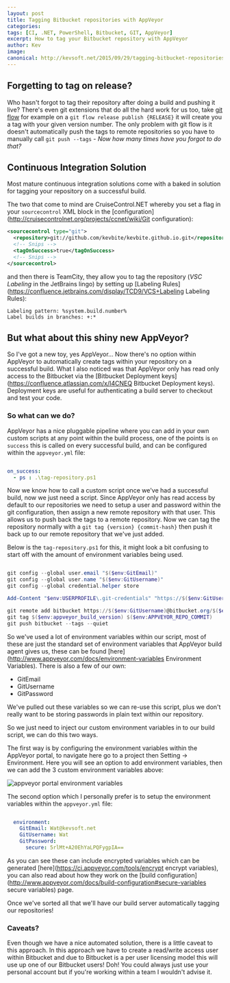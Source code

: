 ```yaml
---
layout: post
title: Tagging Bitbucket repositories with AppVeyor
categories:
tags: [CI, .NET, PowerShell, Bitbucket, GIT, AppVeyor]
excerpt: How to tag your Bitbucket repository with AppVeyor
author: Kev
image: 
canonical: http://kevsoft.net/2015/09/29/tagging-bitbucket-repositories-with-appveyor.html
---
```

## Forgetting to tag on release?

Who hasn't forgot to tag their repository after doing a build and pushing it live? There's even git extensions that do all the hard work for us too, take [git flow](http://danielkummer.github.io/git-flow-cheatsheet) for example on a `git flow release publish {RELEASE}` it will create you a tag with your given version number. The only problem with git flow is it doesn't automatically push the tags to remote repositories so you have to manually call `git push --tags` -  *Now how many times have you forgot to do that?*

## Continuous Integration Solution

Most mature continuous integration solutions come with a baked in solution for tagging your repository on a successful build.

The two that come to mind are CruiseControl.NET whereby you set a flag in your `sourcecontrol` XML block in the [configuration](http://cruisecontrolnet.org/projects/ccnet/wiki/Git configuration):

```xml
<sourcecontrol type="git">
  <repository>git://github.com/kevbite/kevbite.github.io.git</repository>
  <!-- Snips -->
  <tagOnSuccess>true</tagOnSuccess>
  <!-- Snips -->
</sourcecontrol>
```

and then there is TeamCity, they allow you to tag the repository (*VSC Labeling* in the JetBrains lingo) by setting up [Labeling Rules](https://confluence.jetbrains.com/display/TCD9/VCS+Labeling Labeling Rules):

```
Labeling pattern: %system.build.number%
Label builds in branches: +:*
```

## But what about this shiny new AppVeyor?

So I've got a new toy, yes AppVeyor... Now there's no option within AppVeyor to automatically create tags within your repository on a successful build. What I also noticed was that AppVeyor only has read only access to the Bitbucket via the [Bitbucket Deployment keys](https://confluence.atlassian.com/x/I4CNEQ Bitbucket Deployment keys). Deployment keys are useful for authenticating a build server to checkout and test your code.

### So what can we do?

AppVeyor has a nice pluggable pipeline where you can add in your own custom scripts at any point within the build process, one of the points is `on success` this is called on every successful build, and can be configured within the `appveyor.yml` file:

```yaml

on_success:
  - ps : .\tag-repository.ps1

```

Now we know how to call a custom script once we've had a successful build, now we just need a script. Since AppVeyor only has read access by default to our repositories we need to setup a user and password within the git configuration, then assign a new remote repository with that user. This allows us to push back the tags to a remote repository. Now we can tag the repository normally with a `git tag {version} {commit-hash}` then push it back up to our remote repository that we've just added.

Below is the `tag-repository.ps1` for this, it might look a bit confusing to start off with the amount of environment variables being used.

```powershell

git config --global user.email "$($env:GitEmail)"
git config --global user.name "$($env:GitUsername)"
git config --global credential.helper store

Add-Content "$env:USERPROFILE\.git-credentials" "https://$($env:GitUsername):$($env:GitPassword)@bitbucket.org`n"

git remote add bitbucket https://$($env:GitUsername)@bitbucket.org/$($env:APPVEYOR_REPO_NAME).git
git tag $($env:appveyor_build_version) $($env:APPVEYOR_REPO_COMMIT)
git push bitbucket --tags --quiet

```

So we've used a lot of environment variables within our script, most of these are just the standard set of environment variables that AppVeyor build agent gives us, these can be found [here](http://www.appveyor.com/docs/environment-variables Environment Variables). There is also a few of our own:

 * GitEmail
 * GitUsername
 * GitPassword

We've pulled out these variables so we can re-use this script, plus we don't really want to be storing passwords in plain text within our repository.

So we just need to inject our custom environment variables in to our build script, we can do this two ways.

The first way is by configuring the environment variables within the AppVeyor portal, to navigate here go to a project then Setting -> Environment. Here you will see an option to add environment variables, then we can add the 3 custom environment variables above:

![appveyor portal environment variables](/assets/posts/2015-09-29-tagging-bitbucket-repositories-with-appveyor/appveyor-portal-environment-variables.png)

The second option which I personally prefer is to setup the environment variables within the `appveyor.yml` file:

```yaml

  environment:
    GitEmail: Wat@kevsoft.net
    GitUsername: Wat
    GitPassword: 
      secure: 5rlMt+A20EhYaLPQFygpIA==

```

As you can see these can include encrypted variables which can be generated [here](https://ci.appveyor.com/tools/encrypt encrypt variables), you can also read about how they work on the [build configuration](http://www.appveyor.com/docs/build-configuration#secure-variables secure variables) page.

Once we've sorted all that we'll have our build server automatically tagging our repositories!

### Caveats?

Even though we have a nice automated solution, there is a little caveat to this approach. In this approach we have to create a read/write access user within Bitbucket and due to Bitbucket is a per user licensing model this will use up one of our Bitbucket users! Doh! You could always just use your personal account but if you're working within a team I wouldn't advise it.

